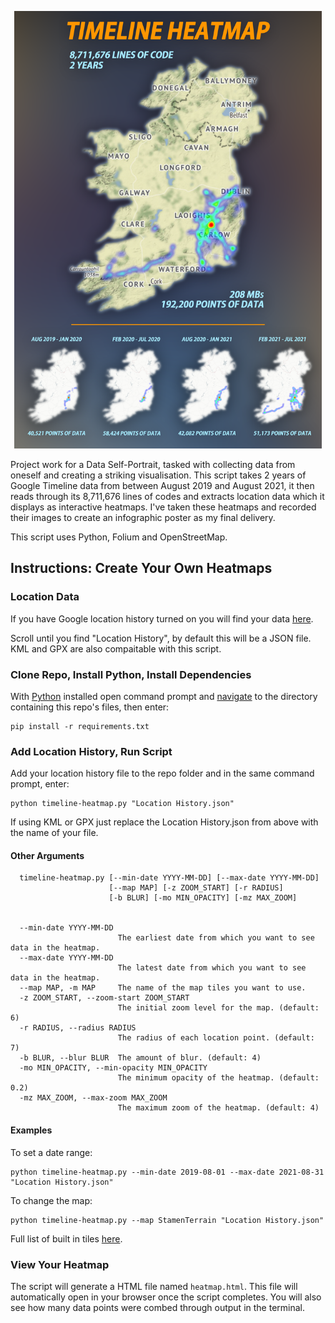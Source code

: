 <p align="center"><img src="images/timeline-poster-small.png" height="700"></p>

Project work for a Data Self-Portrait, tasked with collecting data from oneself and creating a striking visualisation. This script takes 2 years of Google Timeline data from between August 2019 and August 2021, it then reads through its 8,711,676 lines of codes and extracts location data which it displays as interactive heatmaps. I've taken these heatmaps and recorded their images to create an infographic poster as my final delivery. 

This script uses Python, Folium and OpenStreetMap.

## Instructions: Create Your Own Heatmaps

### Location Data

If you have Google location history turned on you will find your data [here](https://takeout.google.com/).

Scroll until you find "Location History", by default this will be a JSON file. KML and GPX are also compaitable with this script.

### Clone Repo, Install Python, Install Dependencies

With [Python](https://www.python.org/downloads/) installed open command prompt and [navigate](https://riptutorial.com/cmd/example/8646/navigating-in-cmd) to the directory containing this repo's files, then enter:

```shell
pip install -r requirements.txt
```

### Add Location History, Run Script

Add your location history file to the repo folder and in the same command prompt, enter:

```shell
python timeline-heatmap.py "Location History.json"
```

If using KML or GPX just replace the Location History.json from above with the name of your file.

#### Other Arguments

```shell
  timeline-heatmap.py [--min-date YYYY-MM-DD] [--max-date YYYY-MM-DD]
                      [--map MAP] [-z ZOOM_START] [-r RADIUS]
                      [-b BLUR] [-mo MIN_OPACITY] [-mz MAX_ZOOM]


  --min-date YYYY-MM-DD
                        The earliest date from which you want to see data in the heatmap.
  --max-date YYYY-MM-DD
                        The latest date from which you want to see data in the heatmap.
  --map MAP, -m MAP     The name of the map tiles you want to use. 
  -z ZOOM_START, --zoom-start ZOOM_START
                        The initial zoom level for the map. (default: 6)
  -r RADIUS, --radius RADIUS
                        The radius of each location point. (default: 7)
  -b BLUR, --blur BLUR  The amount of blur. (default: 4)
  -mo MIN_OPACITY, --min-opacity MIN_OPACITY
                        The minimum opacity of the heatmap. (default: 0.2)
  -mz MAX_ZOOM, --max-zoom MAX_ZOOM
                        The maximum zoom of the heatmap. (default: 4)
```

#### Examples 
To set a date range:

```shell
python timeline-heatmap.py --min-date 2019-08-01 --max-date 2021-08-31 "Location History.json"
```

To change the map:

```shell
python timeline-heatmap.py --map StamenTerrain "Location History.json"
```
Full list of built in tiles [here](https://github.com/python-visualization/folium/tree/main/folium/templates/tiles).

### View Your Heatmap

The script will generate a HTML file named `heatmap.html`. This file will automatically open in your browser once the script completes.
You will also see how many data points were combed through output in the terminal.
